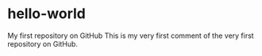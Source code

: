 # hello-world
My first repository on GitHub
This is my very first comment of the very first repository on GitHub.
